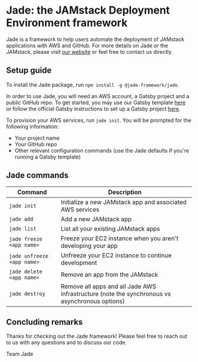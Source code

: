 # Jade: the JAMstack Deployment Environment framework

Jade is a framework to help users automate the deployment of JAMstack applications with AWS and GitHub. For more details on Jade or the JAMstack, please visit [our website](https://jadeframework.dev) or feel free to contact us directly.

## Setup guide

To install the Jade package, run `npm install -g @jade-framework/jade`.

In order to use Jade, you will need an AWS account, a Gatsby project and a public GitHub repo. To get started, you may use our Gatsby template [here](https://github.com/gatsbyjs/gatsby-starter-default) or follow the official Gatsby instructions to set up a Gatsby project [here](https://www.gatsbyjs.com/docs/quick-start/).

To provision your AWS services, run `jade init`. You will be prompted for the following information:

- Your project name
- Your GitHub repo
- Other relevant configuration commands (use the Jade defaults if you're running a Gatsby template)

## Jade commands

| Command                    | Description                                                                                    |
| -------------------------- | ---------------------------------------------------------------------------------------------- |
| `jade init`                | Initialize a new JAMstack app and associated AWS services                                      |
| `jade add`                 | Add a new JAMstack app                                                                         |
| `jade list`                | List all your existing JAMstack apps                                                           |
| `jade freeze <app name>`   | Freeze your EC2 instance when you aren't developing your app                                   |
| `jade unfreeze <app name>` | Unfreeze your EC2 instance to continue development                                             |
| `jade delete <app name>`   | Remove an app from the JAMstack                                                                |
| `jade destroy`             | Remove all apps and all Jade AWS infrastructure (note the synchronous vs asynchronous options) |

## Concluding remarks

Thanks for checking out the Jade framework! Please feel free to reach out to us with any questions and to discuss our code.

Team Jade
